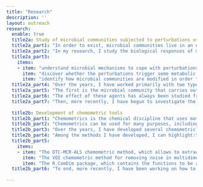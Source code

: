 ```yaml
---
title: "Research"
description: ''
layout: outreach
research:
  enable: true
  title2a: Study of microbial communities subjected to perturbations using omics approaches
  title2a_part1: "In order to exist, microbial communities live in an ecological equilibrium. However, this equilibrium can be distorted by an environmental disturbance (e.g., nutrient limitation, exposure to chemical hazards)."
  title2a_part2: "In my research, I study the biological responses of microorganisms in these communities to these exposures with the aim to:"
  title2a_part3:
    items:
    - item: "understand microbial mechanisms to cope with perturbations."
      item: "discover whether the perturbations trigger some metabolic process in one or more microbial species that interferes with the growth of other species or leads to a modification of ecosystem characteristics. An example of the latter is when changes in our dietary pattern alter the intestinal microbiota, which ends up affecting our state of health."
      item: "identify how microbial communities are modified in order to be able to identify new strategies to counteract the effect of perturbations and thus return the microbial communities to the ecological balance that existed before the perturbation."
  title2a_part4: "Over the years, I have worked primarily with two types of microbial communities."
  title2a_part5: "The first is the microbial community that carries out anaerobic digestion of waste, such as those that can be found in anaerobic reactors in wastewater treatment plants. Anaerobic digestion is a multistage process in which an organic substrate is converted into biogas by microbial action. Each of the stages included in this process is carried out by a specific group of microorganisms, so a change in the ecological fitness in the reactor where the process takes place due to a disturbance can lead to premature termination of the process. Some agents that can cause the interruption of this process are well known, such as the accumulation of short fatty acids and ammonia in the reactor."
  title2a_part6: "The effect of these agents has always been studied from a technical point of view (e.g., by controlling reactor temperature and pH) or based on sequencing microbial genes (e.g., 16S RNA sequencing and metagenomics) in samples taken from the reactor, while the use of other omics technologies is less common or practically non-existent. Since anaerobic digestion is in short a metabolic process, in this line of research I have studied the microbial communities from a metabolomics perspective in order to identify how the degradation process of the sludge obtained in wastewater treatment process is altered due to perturbations. To better understand the observed metabolic changes, the same systems were also explored with the above mentioned sequencing-based approaches."
  title2a_part7: "Then, more recently, I have begun to investigate the human gut microbiome, which comprises about 500-2000 microbial species that live in the intestinal tract of every person. Some of these species are beneficial, while others are pathogenic. Over the past two decades, some evidence has emerged linking the gut microbiome to the pathogenesis of several common metabolic disorders, such as obesity, type 2 diabetes, non-alcoholic liver disease, cardiometabolic diseases and malnutrition. However, the precise mechanism of how the microbiome is able to cause pathogenesis remains unclear. Along these lines, I employ liquid chromatography coupled to mass spectrometry (HPLC-MS)-based metabolomics, combined with a non-targeted data analysis strategy, to comprehensively characterize the circulating human metabolome (the set of metabolites found in the blood) with the aim of detecting metabolites that are of microbial origin and, among them, those that could cause such pathogenesis."
  
  title2b: Development of chemometric tools
  title2b_part1: "Chemometrics is the chemical discipline that uses mathematical, statistical and other methods that employ formal logic to design or select optimal measurement procedures and experiments, and to provide the maximum relevant chemical information by analyzing chemical data."
  title2b_part2: "Chemometrics can be used for many purposes, including sample selection, signal processing, sample clustering, prediction of results.... In short, chemometrics can be used to transform chemical data with the aim to extract or generate knowledge, and most applications can be found in analytical chemistry, environmental and biomedical fields."
  title2b_part3: "Over the years, I have developed several chemometric methods and designed several chemometric workflows to improve the interpretation of omics data."
  title2b_part4: "Among the methods I have developed, I can highlight:"
  title2b_part5:
    items:
    - item: "The DTC-MCR-ALS chemometric method, which allows to extract with little user supervision resonance integrals from 1H NMR spectra data and to cluster resonances of the same compound. The core of this method is based on the MCR-ALS method, which performs a bilinear decomposition of the data in a reduced subspace while keeping most of the original information. One of the many advantages of MCR-ALS, compared to other bilinear decomposition methods such as the PCA method, is that the resolution to the optimal solution is guided by constraints defined by the nature of the chemical data, such as non-negativity or spectral selectivity. Matlab scripts can be downloaded from the project's GitHub page (link)."
      item: "The VOI chemometric method for removing noise in multidimensional NMR data. This method was initially designed to remove noise from datasets of 2D NMR spectra of metabolomics samples, where peak selection and discerning between small resonances and peaks or noise can be tedious. Matlab and R scripts can be downloaded from the project's GitHub page (link). In addition, this method has been included in the commercial program MestreNova (link)."
      item: "The R.ComDim package, which contains the functions to be able to use the ComDim method. ComDim is a chemometric method for analyzing multi-sets. The solution obtained with ComDim maximizes the common variance among all the sets. In addition, one of the advantages of using ComDim lies in the fact that the matrices resulting from this decomposition are not only informative for each set, but also reveal how the different sets are related to each other. The ComDim method was initially coded in Matlab by the Chimiométrie group (link). In the R.ComDim package, matrix operations were programmed by taking advantage of the R data.table package to reduce computation times. In addition, additional functions were added to facilitate the construction of multiple sets and to generate graphs to aid in the interpretation of the data. The R.ComDim package can be downloaded from the project's GitHub page (link)."
  title2b_part6: "To end, more recently, I have been working on how to annotate, store, organize and access measured data to improve data management practices."
  
---
```

